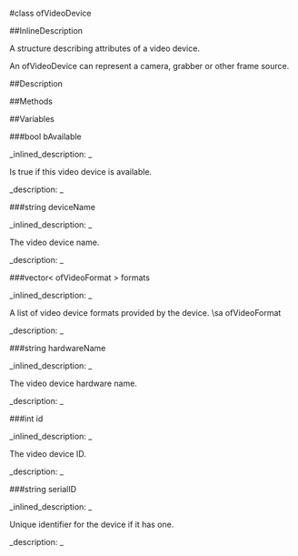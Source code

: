 #class ofVideoDevice


<!--
_visible: True_
_advanced: False_
_istemplated: False_
_extends: _
-->

##InlineDescription

A structure describing attributes of a video device.

An ofVideoDevice can represent a camera, grabber or other frame source.





##Description





##Methods



##Variables



###bool  bAvailable

<!--
_name: bAvailable_
_type: bool _
_access: public_
_version_started: 0.8.0_
_version_deprecated: _
_summary: _
_visible: True_
_constant: True_
_advanced: False_
-->

_inlined_description: _

Is true if this video device is available.





_description: _







<!----------------------------------------------------------------------------->

###string  deviceName

<!--
_name: deviceName_
_type: string _
_access: public_
_version_started: 0.8.0_
_version_deprecated: _
_summary: _
_visible: True_
_constant: True_
_advanced: False_
-->

_inlined_description: _

The video device name.





_description: _







<!----------------------------------------------------------------------------->

###vector<  ofVideoFormat >  formats

<!--
_name: formats_
_type: vector<  ofVideoFormat > _
_access: public_
_version_started: 0.8.0_
_version_deprecated: _
_summary: _
_visible: True_
_constant: True_
_advanced: False_
-->

_inlined_description: _

A list of video device formats provided by the device.
\sa ofVideoFormat





_description: _







<!----------------------------------------------------------------------------->

###string  hardwareName

<!--
_name: hardwareName_
_type: string _
_access: public_
_version_started: 0.8.0_
_version_deprecated: _
_summary: _
_visible: True_
_constant: True_
_advanced: False_
-->

_inlined_description: _

The video device hardware name.





_description: _







<!----------------------------------------------------------------------------->

###int  id

<!--
_name: id_
_type: int _
_access: public_
_version_started: 0.8.0_
_version_deprecated: _
_summary: _
_visible: True_
_constant: True_
_advanced: False_
-->

_inlined_description: _

The video device ID.





_description: _







<!----------------------------------------------------------------------------->

###string serialID

<!--
_name: serialID_
_type: string_
_access: public_
_version_started: 0.9.0_
_version_deprecated: _
_summary: _
_visible: True_
_constant: False_
_advanced: False_
-->

_inlined_description: _

Unique identifier for the device if it has one.





_description: _







<!----------------------------------------------------------------------------->

